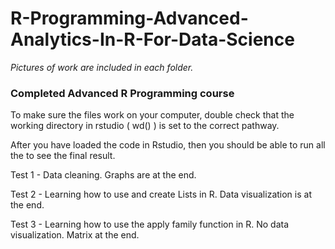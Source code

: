 # R-Programming-Advanced-Analytics-In-R-For-Data-Science

<i> Pictures of work are included in each folder. </i>

### Completed Advanced R Programming course ###

To make sure the files work on your computer, double check that the working directory in rstudio ( wd() ) is set to the correct pathway.

After you have loaded the code in Rstudio, then you should be able to run all the to see the final result.

Test 1 - Data cleaning. Graphs are at the end.

Test 2 - Learning how to use and create Lists in R. Data visualization is at the end.

Test 3 - Learning how to use the apply family function in R. No data visualization. Matrix at the end.
